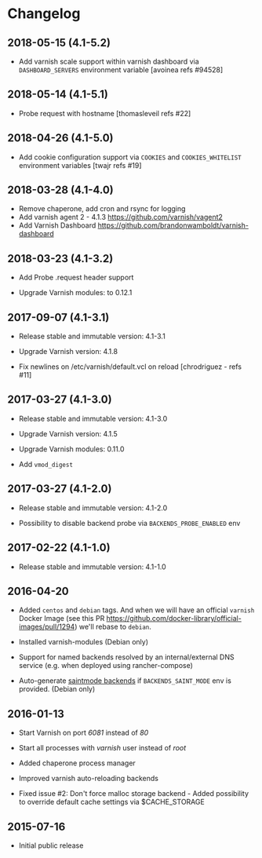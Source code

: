# Changelog

## 2018-05-15 (4.1-5.2)

- Add varnish scale support within varnish dashboard via `DASHBOARD_SERVERS` environment variable [avoinea refs #94528]

## 2018-05-14 (4.1-5.1)

- Probe request with hostname [thomasleveil refs #22]

## 2018-04-26 (4.1-5.0)

- Add cookie configuration support via `COOKIES` and `COOKIES_WHITELIST` environment variables [twajr refs #19]

## 2018-03-28 (4.1-4.0)

- Remove chaperone, add cron and rsync for logging
- Add varnish agent 2  -  4.1.3  https://github.com/varnish/vagent2
- Add Varnish Dashboard https://github.com/brandonwamboldt/varnish-dashboard

## 2018-03-23 (4.1-3.2)

- Add Probe .request header support

- Upgrade Varnish modules: to 0.12.1

## 2017-09-07 (4.1-3.1)

- Release stable and immutable version: 4.1-3.1

- Upgrade Varnish version: 4.1.8

- Fix newlines on /etc/varnish/default.vcl on reload [chrodriguez - refs #11]

## 2017-03-27 (4.1-3.0)

- Release stable and immutable version: 4.1-3.0

- Upgrade Varnish version: 4.1.5

- Upgrade Varnish modules: 0.11.0

- Add `vmod_digest`

## 2017-03-27 (4.1-2.0)

- Release stable and immutable version: 4.1-2.0

- Possibility to disable backend probe via `BACKENDS_PROBE_ENABLED` env

## 2017-02-22 (4.1-1.0)

- Release stable and immutable version: 4.1-1.0

## 2016-04-20

- Added `centos` and `debian` tags. And when we will have an official `varnish`
  Docker Image (see this PR https://github.com/docker-library/official-images/pull/1294)
  we'll rebase to `debian`.

- Installed varnish-modules (Debian only)

- Support for named backends resolved by an internal/external DNS service (e.g. when deployed using rancher-compose)

- Auto-generate [saintmode backends](https://github.com/varnish/varnish-modules/blob/master/docs/saintmode.rst)
  if `BACKENDS_SAINT_MODE` env is provided. (Debian only)


## 2016-01-13

- Start Varnish on port *6081* instead of *80*

- Start all processes with *varnish* user instead of *root*

- Added chaperone process manager

- Improved varnish auto-reloading backends

- Fixed issue #2: Don't force malloc storage backend -
  Added possibility to override default cache settings via $CACHE_STORAGE

## 2015-07-16

- Initial public release
